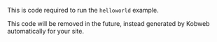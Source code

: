 This is code required to run the `helloworld` example.

This code will be removed in the future, instead generated by Kobweb automatically for your site.